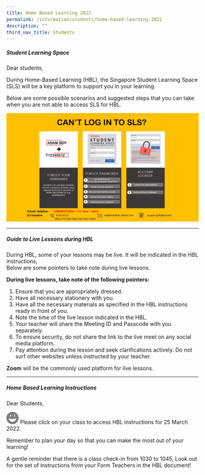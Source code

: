 ```yaml
---
title: Home Based Learning 2022
permalink: /information/students/home-based-learning-2022
description: ""
third_nav_title: Students
---
```

##### Student Learning Space
Dear students,&nbsp;  
  
During Home-Based Learning (HBL), the Singapore Student Learning Space (SLS) will be a key platform to support you in your learning.  
  
Below are some possible scenarios and suggested steps that you can take when you are not able to access SLS for HBL.

![](/images/Steps%20to%20login%20to%20SLS.jpg)

---------------------
##### Guide to Live Lessons during HBL
During HBL, some of your lessons may be live. It will be indicated in the HBL instructions,&nbsp;  
Below are some pointers to take note during live lessons.  
  
**During live lessons, take note of the following pointers:**
1. Ensure that you are appropriately dressed.
2. Have all necessary&nbsp;stationery&nbsp;with you.  
3. Have all the necessary materials as specified in the HBL instructions ready in front of you.
4. Note the time of the live lesson indicated in the HBL.
5. Your teacher will share the Meeting ID and Passcode with you separately.
6. To ensure security, do not share the link to the live meet on any social media platform.
7. Pay attention during the lesson and seek clarifications actively. Do not surf other websites unless instructed by your teacher.&nbsp;
    
**Zoom**&nbsp;will be the commonly used platform for live lessons.

-------------------------
##### Home Based Learning Instructions

Dear Students,&nbsp;  

<img src="/images/happy.png"> Please click on your class to access HBL instructions for 25 March 2022.  
  
Remember to plan your day so that you can make the most out of your learning!&nbsp;  
  
A gentle reminder that there is a&nbsp;class check-in from 1030 to 1045, Look out for the set of instructions from your Form Teachers in the HBL document!


